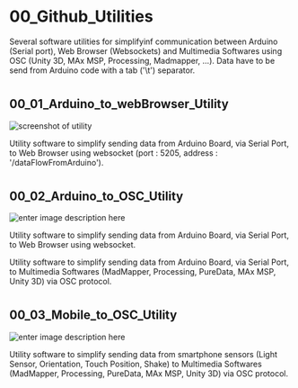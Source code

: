 # 00_Github_Utilities
Several software utilities for simplifyinf communication between Arduino (Serial port), Web Browser (Websockets) and Multimedia Softwares using OSC (Unity 3D, MAx MSP, Processing, Madmapper, …).
Data have to be send from Arduino code with a tab ('\t') separator.
#
## 00_01_Arduino_to_webBrowser_Utility
![screenshot of utility](https://raw.githubusercontent.com/JulienDrochon/00_Github_Utilities/master/00_01_Arduino_to_webBrowser_Utility/screenshot.png)



Utility software to simplify sending data from Arduino Board, via Serial Port, to Web Browser using websocket (port : 5205, address : '/dataFlowFromArduino').
#
## 00_02_Arduino_to_OSC_Utility

![enter image description here](https://raw.githubusercontent.com/JulienDrochon/00_Github_Utilities/master/00_02_Arduino_to_OSC_Utility/screenshot.png)



Utility software to simplify sending data from Arduino Board, via Serial Port, to Web Browser using websocket.

Utility software to simplify sending data from Arduino Board, via Serial Port, to Multimedia Softwares (MadMapper, Processing, PureData, MAx MSP, Unity 3D) via OSC protocol.
#
## 00_03_Mobile_to_OSC_Utility

![enter image description here](https://raw.githubusercontent.com/JulienDrochon/00_Github_Utilities/master/00_03_Mobile_to_OSC_Utility/screenshot.png)



Utility software to simplify sending data from smartphone sensors (Light Sensor, Orientation, Touch Position, Shake) to Multimedia Softwares (MadMapper, Processing, PureData, MAx MSP, Unity 3D) via OSC protocol.
#
